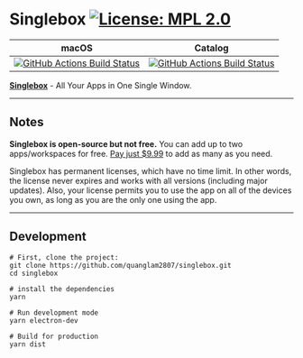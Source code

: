 # Singlebox [![License: MPL 2.0](https://img.shields.io/badge/License-MPL%202.0-brightgreen.svg)](LICENSE)

|macOS|Catalog|
|---|---|
|[![GitHub Actions Build Status](https://github.com/quanglam2807/singlebox/workflows/macOS/badge.svg)](https://github.com/quanglam2807/singlebox/actions)|[![GitHub Actions Build Status](https://github.com/quanglam2807/singlebox/workflows/Catalog/badge.svg)](https://github.com/quanglam2807/singlebox/actions)|

**[Singlebox](https://singleboxapp.com)** - All Your Apps in One Single Window.

---

## Notes
**Singlebox is open-source but not free.** You can add up to two apps/workspaces for free. [Pay just $9.99](https://webcatalog.onfastspring.com/singlebox/singleboxapp) to add as many as you need.

Singlebox has permanent licenses, which have no time limit. In other words, the license never expires and works with all versions (including major updates). Also, your license permits you to use the app on all of the devices you own, as long as you are the only one using the app.

---

## Development
```
# First, clone the project:
git clone https://github.com/quanglam2807/singlebox.git
cd singlebox

# install the dependencies
yarn

# Run development mode
yarn electron-dev

# Build for production
yarn dist
```